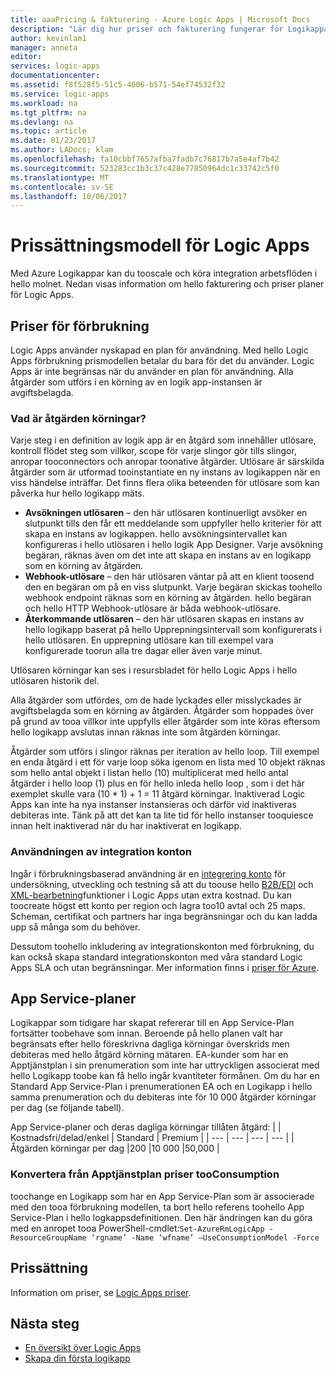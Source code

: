 ```yaml
---
title: aaaPricing & fakturering - Azure Logic Apps | Microsoft Docs
description: "Lär dig hur priser och fakturering fungerar för Logikappar i Azure."
author: kevinlam1
manager: anneta
editor: 
services: logic-apps
documentationcenter: 
ms.assetid: f8f528f5-51c5-4006-b571-54ef74532f32
ms.service: logic-apps
ms.workload: na
ms.tgt_pltfrm: na
ms.devlang: na
ms.topic: article
ms.date: 01/23/2017
ms.author: LADocs; klam
ms.openlocfilehash: fa10cbbf7657afba7fadb7c76817b7a5e4af7b42
ms.sourcegitcommit: 523283cc1b3c37c428e77850964dc1c33742c5f0
ms.translationtype: MT
ms.contentlocale: sv-SE
ms.lasthandoff: 10/06/2017
---
```

# <a name="logic-apps-pricing-model"></a>Prissättningsmodell för Logic Apps
Med Azure Logikappar kan du tooscale och köra integration arbetsflöden i hello molnet.  Nedan visas information om hello fakturering och priser planer för Logic Apps.
## <a name="consumption-pricing"></a>Priser för förbrukning
Logic Apps använder nyskapad en plan för användning. Med hello Logic Apps förbrukning prismodellen betalar du bara för det du använder.  Logic Apps är inte begränsas när du använder en plan för användning.
Alla åtgärder som utförs i en körning av en logik app-instansen är avgiftsbelagda.
### <a name="what-are-action-executions"></a>Vad är åtgärden körningar?
Varje steg i en definition av logik app är en åtgärd som innehåller utlösare, kontroll flödet steg som villkor, scope för varje slingor gör tills slingor, anropar tooconnectors och anropar toonative åtgärder.
Utlösare är särskilda åtgärder som är utformad tooinstantiate en ny instans av logikappen när en viss händelse inträffar.  Det finns flera olika beteenden för utlösare som kan påverka hur hello logikapp mäts.
* **Avsökningen utlösaren** – den här utlösaren kontinuerligt avsöker en slutpunkt tills den får ett meddelande som uppfyller hello kriterier för att skapa en instans av logikappen.  hello avsökningsintervallet kan konfigureras i hello utlösaren i hello logik App Designer.  Varje avsökning begäran, räknas även om det inte att skapa en instans av en logikapp som en körning av åtgärden.
* **Webhook-utlösare** – den här utlösaren väntar på att en klient toosend den en begäran om på en viss slutpunkt.  Varje begäran skickas toohello webhook endpoint räknas som en körning av åtgärden. hello begäran och hello HTTP Webhook-utlösare är båda webhook-utlösare.
* **Återkommande utlösaren** – den här utlösaren skapas en instans av hello logikapp baserat på hello Upprepningsintervall som konfigurerats i hello utlösaren.  En upprepning utlösare kan till exempel vara konfigurerade toorun alla tre dagar eller även varje minut.

Utlösaren körningar kan ses i resursbladet för hello Logic Apps i hello utlösaren historik del.

Alla åtgärder som utfördes, om de hade lyckades eller misslyckades är avgiftsbelagda som en körning av åtgärden.  Åtgärder som hoppades över på grund av tooa villkor inte uppfylls eller åtgärder som inte köras eftersom hello logikapp avslutas innan räknas inte som åtgärden körningar.

Åtgärder som utförs i slingor räknas per iteration av hello loop.  Till exempel en enda åtgärd i ett för varje loop söka igenom en lista med 10 objekt räknas som hello antal objekt i listan hello (10) multiplicerat med hello antal åtgärder i hello loop (1) plus en för hello inleda hello loop , som i det här exemplet skulle vara (10 * 1) + 1 = 11 åtgärd körningar.
Inaktiverad Logic Apps kan inte ha nya instanser instansieras och därför vid inaktiveras debiteras inte.  Tänk på att det kan ta lite tid för hello instanser tooquiesce innan helt inaktiverad när du har inaktiverat en logikapp.
### <a name="integration-account-usage"></a>Användningen av integration konton
Ingår i förbrukningsbaserad användning är en [integrering konto](logic-apps-enterprise-integration-create-integration-account.md) för undersökning, utveckling och testning så att du toouse hello [B2B/EDI](logic-apps-enterprise-integration-b2b.md) och [XML-bearbetning](logic-apps-enterprise-integration-xml.md)funktioner i Logic Apps utan extra kostnad. Du kan toocreate högst ett konto per region och lagra too10 avtal och 25 maps. Scheman, certifikat och partners har inga begränsningar och du kan ladda upp så många som du behöver.

Dessutom toohello inkludering av integrationskonton med förbrukning, du kan också skapa standard integrationskonton med våra standard Logic Apps SLA och utan begränsningar. Mer information finns i [priser för Azure](https://azure.microsoft.com/pricing/details/logic-apps).

## <a name="app-service-plans"></a>App Service-planer
Logikappar som tidigare har skapat refererar till en App Service-Plan fortsätter toobehave som innan. Beroende på hello planen valt har begränsats efter hello föreskrivna dagliga körningar överskrids men debiteras med hello åtgärd körning mätaren.
EA-kunder som har en Apptjänstplan i sin prenumeration som inte har uttryckligen associerat med hello Logikapp toobe kan få hello ingår kvantiteter förmånen.  Om du har en Standard App Service-Plan i prenumerationen EA och en Logikapp i hello samma prenumeration och du debiteras inte för 10 000 åtgärder körningar per dag (se följande tabell). 

App Service-planer och deras dagliga körningar tillåten åtgärd:
|  | Kostnadsfri/delad/enkel | Standard | Premium |
| --- | --- | --- | --- |
| Åtgärden körningar per dag |200 |10 000 |50,000 |
### <a name="convert-from-app-service-plan-pricing-tooconsumption"></a>Konvertera från Apptjänstplan priser tooConsumption
toochange en Logikapp som har en App Service-Plan som är associerade med den tooa förbrukning modellen, ta bort hello referens toohello App Service-Plan i hello logkappsdefinitionen.  Den här ändringen kan du göra med en anropet tooa PowerShell-cmdlet:`Set-AzureRmLogicApp -ResourceGroupName ‘rgname’ -Name ‘wfname’ –UseConsumptionModel -Force`
## <a name="pricing"></a>Prissättning
Information om priser, se [Logic Apps priser](https://azure.microsoft.com/pricing/details/logic-apps).

## <a name="next-steps"></a>Nästa steg
* [En översikt över Logic Apps][whatis]
* [Skapa din första logikapp][create]

[pricing]: https://azure.microsoft.com/pricing/details/logic-apps/
[whatis]: logic-apps-what-are-logic-apps.md
[create]: logic-apps-create-a-logic-app.md

